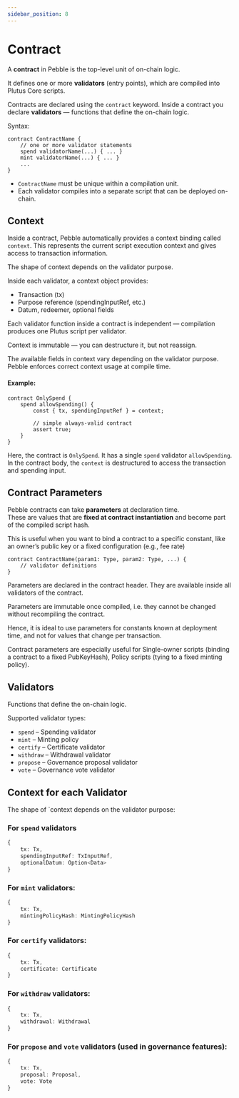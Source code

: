 ```yaml
---
sidebar_position: 8
---
```


# Contract

A **contract** in Pebble is the top-level unit of on-chain logic.  

It defines one or more **validators** (entry points), which are compiled into Plutus Core scripts.
 
Contracts are declared using the `contract` keyword. Inside a contract you declare **validators** — functions that define the on-chain logic.

Syntax:
```pebble
contract ContractName {
    // one or more validator statements
    spend validatorName(...) { ... }
    mint validatorName(...) { ... }
    ...
}
```

- `ContractName` must be unique within a compilation unit.
- Each validator compiles into a separate script that can be deployed on-chain.



## Context

Inside a contract, Pebble automatically provides a context binding called `context`. This represents the current script execution context and gives access to transaction information.

The shape of context depends on the validator purpose.


Inside each validator, a context object provides:

- Transaction (tx)
- Purpose reference (spendingInputRef, etc.)
- Datum, redeemer, optional fields

Each validator function inside a contract is independent — compilation produces one Plutus script per validator.

Context is immutable — you can destructure it, but not reassign.

The available fields in context vary depending on the validator purpose. Pebble enforces correct context usage at compile time.

#### Example:
```pebble
contract OnlySpend {
    spend allowSpending() {
        const { tx, spendingInputRef } = context;

        // simple always-valid contract
        assert true;
    }
}
```
Here, the contract is `OnlySpend`. It has a single `spend` validator `allowSpending`. In the contract body, the `context` is destructured to access the transaction and spending input.



## Contract Parameters

Pebble contracts can take **parameters** at declaration time.  
These are values that are **fixed at contract instantiation** and become part of the compiled script hash.

This is useful when you want to bind a contract to a specific constant, like an owner’s public key or a fixed configuration (e.g., fee rate)

```pebble
contract ContractName(param1: Type, param2: Type, ...) {
    // validator definitions
}
```

Parameters are declared in the contract header. They are available inside all validators of the contract.

Parameters are immutable once compiled, i.e. they cannot be changed without recompiling the contract.

Hence, it is ideal to use parameters for constants known at deployment time, and not for values that change per transaction.

Contract parameters are especially useful for  Single-owner scripts (binding a contract to a fixed PubKeyHash), Policy scripts (tying to a fixed minting policy).



## Validators 

Functions that define the on-chain logic.

Supported validator types:

- `spend` – Spending validator
- `mint` – Minting policy
- `certify` – Certificate validator
- `withdraw` – Withdrawal validator
- `propose` – Governance proposal validator
- `vote` – Governance vote validator




## Context for each Validator

The shape of `context depends on the validator purpose:

### For `spend` validators
```ts
{
    tx: Tx,
    spendingInputRef: TxInputRef,
    optionalDatum: Option<Data>
}
```

### For `mint` validators:
```ts
{
    tx: Tx,
    mintingPolicyHash: MintingPolicyHash
}
```

### For `certify` validators:
```ts
{
    tx: Tx,
    certificate: Certificate
}
```

### For `withdraw` validators:
```ts
{
    tx: Tx,
    withdrawal: Withdrawal
}
```

### For `propose` and `vote` validators (used in governance features):
```ts
{
    tx: Tx,
    proposal: Proposal,
    vote: Vote
}
```

